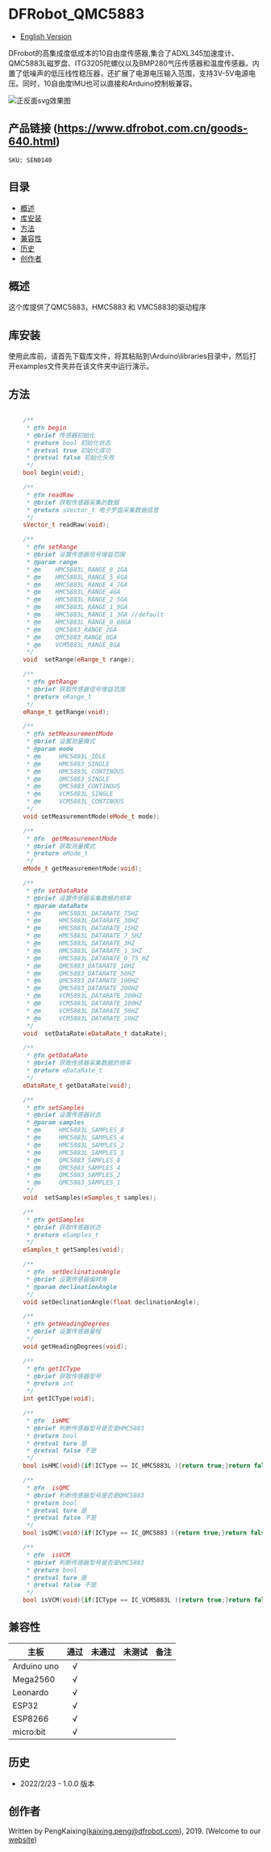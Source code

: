 # DFRobot_QMC5883
- [English Version](./README.md)

DFrobot的高集成度低成本的10自由度传感器,集合了ADXL345加速度计、QMC5883L磁罗盘、ITG3205陀螺仪以及BMP280气压传感器和温度传感器。内置了低噪声的低压线性稳压器，还扩展了电源电压输入范围，支持3V-5V电源电压。同时，10自由度IMU也可以直接和Arduino控制板兼容。

![正反面svg效果图](./resources/images/SEN0140.png)

## 产品链接 (https://www.dfrobot.com.cn/goods-640.html)

    SKU: SEN0140

## 目录

* [概述](#概述)
* [库安装](#库安装)
* [方法](#方法)
* [兼容性](#兼容性y)
* [历史](#历史)
* [创作者](#创作者)

## 概述

这个库提供了QMC5883，HMC5883 和 VMC5883的驱动程序

## 库安装

使用此库前，请首先下载库文件，将其粘贴到\Arduino\libraries目录中，然后打开examples文件夹并在该文件夹中运行演示。

## 方法

```C++

    /**
     * @fn begin
     * @brief 传感器初始化
     * @return bool 初始化状态
     * @retval true 初始化成功
     * @retval false 初始化失败
     */
    bool begin(void);

    /**
     * @fn readRaw
     * @brief 获取传感器采集的数据
     * @return sVector_t 电子罗盘采集数据信息
     */
    sVector_t readRaw(void);

    /**
     * @fn setRange
     * @brief 设置传感器信号增益范围
     * @param range 
     * @n    HMC5883L_RANGE_8_1GA    
     * @n    HMC5883L_RANGE_5_6GA    
     * @n    HMC5883L_RANGE_4_7GA    
     * @n    HMC5883L_RANGE_4GA      
     * @n    HMC5883L_RANGE_2_5GA    
     * @n    HMC5883L_RANGE_1_9GA    
     * @n    HMC5883L_RANGE_1_3GA //default    
     * @n    HMC5883L_RANGE_0_88GA   
     * @n    QMC5883_RANGE_2GA     
     * @n    QMC5883_RANGE_8GA     
     * @n    VCM5883L_RANGE_8GA    
     */
    void  setRange(eRange_t range);

    /**
     * @fn getRange
     * @brief 获取传感器信号增益范围
     * @return eRange_t
     */
    eRange_t getRange(void);

    /**
     * @fn setMeasurementMode
     * @brief 设置测量模式
     * @param mode
     * @n     HMC5883L_IDLE
     * @n     HMC5883_SINGLE
     * @n     HMC5883L_CONTINOUS
     * @n     QMC5883_SINGLE
     * @n     QMC5883_CONTINOUS
     * @n     VCM5883L_SINGLE
     * @n     VCM5883L_CONTINOUS
     */
    void setMeasurementMode(eMode_t mode);

    /**
     * @fn  getMeasurementMode
     * @brief 获取测量模式
     * @return eMode_t
     */
    eMode_t getMeasurementMode(void);

    /**
     * @fn setDataRate
     * @brief 设置传感器采集数据的频率
     * @param dataRate
     * @n     HMC5883L_DATARATE_75HZ
     * @n     HMC5883L_DATARATE_30HZ
     * @n     HMC5883L_DATARATE_15HZ
     * @n     HMC5883L_DATARATE_7_5HZ
     * @n     HMC5883L_DATARATE_3HZ
     * @n     HMC5883L_DATARATE_1_5HZ
     * @n     HMC5883L_DATARATE_0_75_HZ
     * @n     QMC5883_DATARATE_10HZ
     * @n     QMC5883_DATARATE_50HZ
     * @n     QMC5883_DATARATE_100HZ
     * @n     QMC5883_DATARATE_200HZ
     * @n     VCM5883L_DATARATE_200HZ
     * @n     VCM5883L_DATARATE_100HZ
     * @n     VCM5883L_DATARATE_50HZ
     * @n     VCM5883L_DATARATE_10HZ
     */
    void  setDataRate(eDataRate_t dataRate);

    /**
     * @fn getDataRate
     * @brief 获取传感器采集数据的频率
     * @return eDataRate_t
     */
    eDataRate_t getDataRate(void);

    /**
     * @fn setSamples
     * @brief 设置传感器状态
     * @param samples
     * @n     HMC5883L_SAMPLES_8
     * @n     HMC5883L_SAMPLES_4
     * @n     HMC5883L_SAMPLES_2
     * @n     HMC5883L_SAMPLES_1
     * @n     QMC5883_SAMPLES_8
     * @n     QMC5883_SAMPLES_4
     * @n     QMC5883_SAMPLES_2
     * @n     QMC5883_SAMPLES_1
     */
    void  setSamples(eSamples_t samples);

    /**
     * @fn getSamples
     * @brief 获取传感器状态
     * @return eSamples_t
     */
    eSamples_t getSamples(void);

    /**
     * @fn  setDeclinationAngle
     * @brief 设置传感器偏转角
     * @param declinationAngle
     */
    void setDeclinationAngle(float declinationAngle);

    /**
     * @fn getHeadingDegrees
     * @brief 设置传感器量程
     */
    void getHeadingDegrees(void);

    /**
     * @fn getICType
     * @brief 获取传感器型号
     * @return int
     */
    int getICType(void);

    /**
     * @fn  isHMC
     * @brief 判断传感器型号是否是HMC5883
     * @return bool 
     * @retval ture 是
     * @retval false 不是
     */
    bool isHMC(void){if(ICType == IC_HMC5883L ){return true;}return false;}

    /**
     * @fn  isQMC
     * @brief 判断传感器型号是否是QMC5883
     * @return bool
     * @retval ture 是
     * @retval false 不是
     */
    bool isQMC(void){if(ICType == IC_QMC5883 ){return true;}return false;}

    /**
     * @fn  isVCM
     * @brief 判断传感器型号是否是VMC5883
     * @return bool
     * @retval ture 是
     * @retval false 不是
     */
    bool isVCM(void){if(ICType == IC_VCM5883L ){return true;}return false;}
```

## 兼容性

主板               | 通过  | 未通过   | 未测试   | 备注
------------------ | :----------: | :----------: | :---------: | -----
Arduino uno        |      √       |              |             | 
Mega2560        |      √       |              |             | 
Leonardo        |      √       |              |             | 
ESP32           |      √       |              |             | 
ESP8266           |      √       |              |             | 
micro:bit        |      √       |              |             | 


## 历史

- 2022/2/23 - 1.0.0 版本

## 创作者

Written by PengKaixing(kaixing.peng@dfrobot.com), 2019. (Welcome to our [website](https://www.dfrobot.com/))